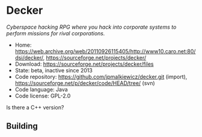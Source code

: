 # Decker

_Cyberspace hacking RPG where you hack into corporate systems to perform missions for rival corporations._

- Home: <https://web.archive.org/web/20110926115405/http://www10.caro.net:80/dsi/decker/>, https://sourceforge.net/projects/decker/
- Download: https://sourceforge.net/projects/decker/files
- State: beta, inactive since 2013
- Code repository: https://github.com/jpmalkiewicz/decker.git (import), https://sourceforge.net/p/decker/code/HEAD/tree/ (svn)
- Code language: Java
- Code license: GPL-2.0

Is there a C++ version?

## Building

